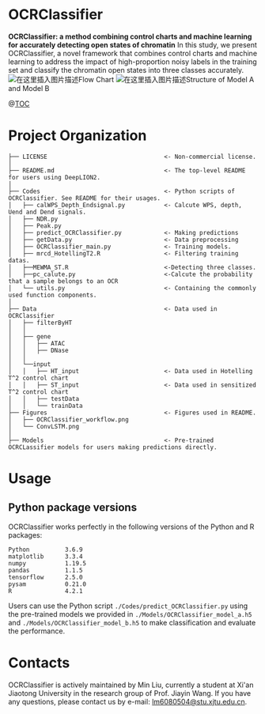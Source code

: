 ﻿# OCRClassifier
**OCRClassifier: a method combining control charts and machine learning for accurately detecting open states of chromatin**
 In this study,  we present OCRClassifier, a novel framework that combines control charts and machine learning to address the impact of high-proportion noisy labels in the training set and classify the chromatin open states into three classes accurately.
![在这里插入图片描述](https://img-blog.csdnimg.cn/direct/985fbe0e258243b9a76782c553bd1a36.jpeg)Flow Chart
![在这里插入图片描述](https://img-blog.csdnimg.cn/direct/35162f65e4354401bb7ddfc866e67682.png )Structure of Model A and Model B



@[TOC](Content)
# Project Organization

```
├── LICENSE                     		    <- Non-commercial license.
│     
├── README.md                    		    <- The top-level README for users using DeepLION2.
│ 
├── Codes                        		    <- Python scripts of OCRClassifier. See README for their usages.
│   ├── calWPS_Depth_Endsignal.py 	 		<- Calcute WPS, depth, Uend and Dend signals.
│   ├── NDR.py   
│   ├── Peak.py  
│   ├── predict_OCRClassifier.py 	 	    <- Making predictions
│   ├── getData.py                    	    <- Data preprocessing
│   ├── OCRClassifier_main.py   	        <- Training models.
│   ├── mrcd_HotellingT2.R          	    <- Filtering training datas.
│   ├──MEWMA_ST.R							<-Detecting three classes.
│   ├──pc_calute.py							<-Calcute the probability that a sample belongs to an OCR
│   └── utils.py       		     	        <- Containing the commonly used function components.
│ 
├── Data                         		    <- Data used in OCRClassifier
│   ├── filterByHT
│   │ 
│   ├── gene
│   │   ├── ATAC
│   │   ├── DNase
│   │     
│   └──input
│   │   ├── HT_input						<- Data used in Hotelling T^2 control chart
│   │   ├── ST_input						<- Data used in sensitized T^2 control chart
│   │   ├── testData
│   │   └── trainData
├── Figures                    		        <- Figures used in README.
│   ├── OCRClassifier_workflow.png
│   └── ConvLSTM.png
│  
├── Models                   		        <- Pre-trained OCRCLassifier models for users making predictions directly.        
```
# Usage
## Python package versions
OCRClassifier works perfectly in the following versions of the Python and R packages:

```
Python          3.6.9
matplotlib      3.3.4
numpy           1.19.5
pandas			1.1.5
tensorflow		2.5.0
pysam			0.21.0
R				4.2.1
```
Users can use the Python script `./Codes/predict_OCRClassifier.py` using the pre-trained models we provided in `./Models/OCRClassifier_model_a.h5` and `./Models/OCRClassifier_model_b.h5` to make classification and evaluate the performance.
# Contacts
OCRClassifier is actively maintained by Min Liu, currently a student at Xi'an Jiaotong University in the research group of Prof. Jiayin Wang.
If you have any questions, please contact us by e-mail: lm6080504@stu.xjtu.edu.cn.
